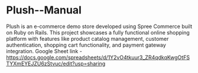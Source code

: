 # Plush--Manual
Plush is an e-commerce demo store developed using Spree Commerce built on Ruby on Rails. This project showcases a fully functional online shopping platform with features like product catalog management, customer authentication, shopping cart functionality, and payment gateway integration. 
Google Sheet link - https://docs.google.com/spreadsheets/d/1Y2vO4tkuur3_ZR4qdkqKwgOtFSTYXmEYEJZU6zStvuc/edit?usp=sharing
